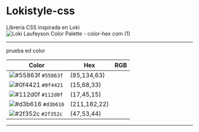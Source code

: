 # Lokistyle-css
Libreria CSS inspirada en Loki
![Loki Laufeyson Color Palette - color-hex com (1)](https://github.com/user-attachments/assets/e223e67a-8f0b-47f6-9e11-2abc6b1c64b8)


---
prueba ed color

| Color | Hex | RGB |
|-------|-----|-----|
| ![#55863f](https://via.placeholder.com/15/55863f/000000?text=+) `#55863f` | (85,134,63) |
| ![#0f4421](https://via.placeholder.com/15/0f4421/000000?text=+) `#0f4421` | (15,68,33) |
| ![#112d0f](https://via.placeholder.com/15/112d0f/000000?text=+) `#112d0f` | (17,45,15) |
| ![#d3b616](https://via.placeholder.com/15/d3b616/000000?text=+) `#d3b616` | (211,182,22) |
| ![#2f352c](https://via.placeholder.com/15/2f352c/000000?text=+) `#2f352c` | (47,53,44) |

-----
